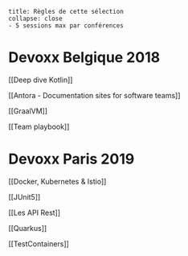 ```ad-note
title: Règles de cette sélection
collapse: close
- 5 sessions max par conférences
```


# Devoxx Belgique 2018

[[Deep dive Kotlin]]

[[Antora - Documentation sites for software teams]]

[[GraalVM]]

[[Team playbook]]

# Devoxx Paris 2019

[[Docker, Kubernetes & Istio]]

[[JUnit5]]

[[Les API Rest]]

[[Quarkus]]

[[TestContainers]]

